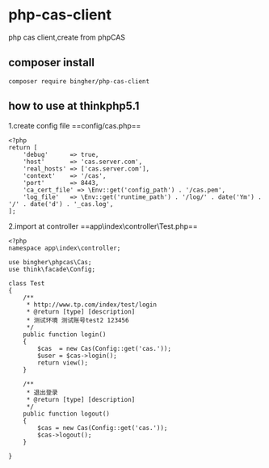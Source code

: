 # php-cas-client
php cas client,create from phpCAS

## composer install

```
composer require bingher/php-cas-client
```

## how to use at thinkphp5.1

1.create config file ==config/cas.php==
```
<?php
return [
    'debug'      => true,
    'host'       => 'cas.server.com',
    'real_hosts' => ['cas.server.com'],
    'context'    => '/cas',
    'port'       => 8443,
    'ca_cert_file' => \Env::get('config_path') . '/cas.pem',
    'log_file'   => \Env::get('runtime_path') . '/log/' . date('Ym') . '/' . date('d') . '_cas.log',
];
```
2.import at controller ==app\index\controller\Test.php==
```
<?php
namespace app\index\controller;

use bingher\phpcas\Cas;
use think\facade\Config;

class Test
{
    /**
     * http://www.tp.com/index/test/login
     * @return [type] [description]
     * 测试环境 测试账号test2 123456
     */
    public function login()
    {
        $cas  = new Cas(Config::get('cas.'));
        $user = $cas->login();
        return view();
    }

    /**
     * 退出登录
     * @return [type] [description]
     */
    public function logout()
    {
        $cas = new Cas(Config::get('cas.'));
        $cas->logout();
    }

}
```
